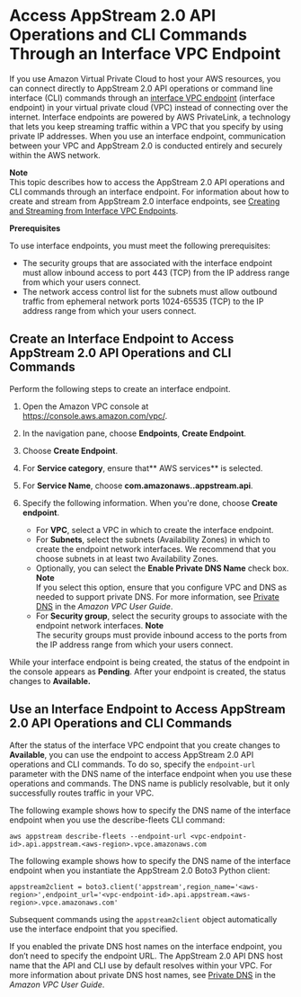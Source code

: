 # Access AppStream 2\.0 API Operations and CLI Commands Through an Interface VPC Endpoint<a name="access-api-cli-through-interface-vpc-endpoint"></a>

If you use Amazon Virtual Private Cloud to host your AWS resources, you can connect directly to AppStream 2\.0 API operations or command line interface \(CLI\) commands through an [interface VPC endpoint](https://docs.aws.amazon.com/vpc/latest/userguide/vpce-interface.html) \(interface endpoint\) in your virtual private cloud \(VPC\) instead of connecting over the internet\. Interface endpoints are powered by AWS PrivateLink, a technology that lets you keep streaming traffic within a VPC that you specify by using private IP addresses\. When you use an interface endpoint, communication between your VPC and AppStream 2\.0 is conducted entirely and securely within the AWS network\.

**Note**  
This topic describes how to access the AppStream 2\.0 API operations and CLI commands through an interface endpoint\. For information about how to create and stream from AppStream 2\.0 interface endpoints, see [Creating and Streaming from Interface VPC Endpoints](creating-streaming-from-interface-vpc-endpoints.md)\.

**Prerequisites**

To use interface endpoints, you must meet the following prerequisites:
+ The security groups that are associated with the interface endpoint must allow inbound access to port 443 \(TCP\) from the IP address range from which your users connect\.
+ The network access control list for the subnets must allow outbound traffic from ephemeral network ports 1024\-65535 \(TCP\) to the IP address range from which your users connect\.

## Create an Interface Endpoint to Access AppStream 2\.0 API Operations and CLI Commands<a name="access-api-cli-through-interface-vpc-endpoint-create-interface-endpoint"></a>

Perform the following steps to create an interface endpoint\.

1. Open the Amazon VPC console at [https://console\.aws\.amazon\.com/vpc/](https://console.aws.amazon.com/vpc/)\.

1. In the navigation pane, choose **Endpoints**, **Create Endpoint**\.

1. Choose **Create Endpoint**\.

1. For **Service category**, ensure that** AWS services** is selected\. 

1. For **Service Name**, choose **com\.amazonaws\.***<AWS Region>***\.appstream\.api**\.

1. Specify the following information\. When you're done, choose **Create endpoint**\. 
   + For **VPC**, select a VPC in which to create the interface endpoint\. 
   + For **Subnets**, select the subnets \(Availability Zones\) in which to create the endpoint network interfaces\. We recommend that you choose subnets in at least two Availability Zones\.
   + Optionally, you can select the **Enable Private DNS Name** check box\.
**Note**  
If you select this option, ensure that you configure VPC and DNS as needed to support private DNS\. For more information, see [Private DNS](https://docs.aws.amazon.com/vpc/latest/userguide/vpce-interface.html#vpce-private-dns) in the *Amazon VPC User Guide*\.
   + For **Security group**, select the security groups to associate with the endpoint network interfaces\. 
**Note**  
The security groups must provide inbound access to the ports from the IP address range from which your users connect\.

While your interface endpoint is being created, the status of the endpoint in the console appears as **Pending**\. After your endpoint is created, the status changes to **Available\.**

## Use an Interface Endpoint to Access AppStream 2\.0 API Operations and CLI Commands<a name="how-to-access-api-cli-through-interface-interface-endpoint"></a>

After the status of the interface VPC endpoint that you create changes to **Available**, you can use the endpoint to access AppStream 2\.0 API operations and CLI commands\. To do so, specify the `endpoint-url` parameter with the DNS name of the interface endpoint when you use these operations and commands\. The DNS name is publicly resolvable, but it only successfully routes traffic in your VPC\. 

The following example shows how to specify the DNS name of the interface endpoint when you use the describe\-fleets CLI command:

```
aws appstream describe-fleets --endpoint-url <vpc-endpoint-id>.api.appstream.<aws-region>.vpce.amazonaws.com
```

The following example shows how to specify the DNS name of the interface endpoint when you instantiate the AppStream 2\.0 Boto3 Python client:

```
appstream2client = boto3.client('appstream',region_name='<aws-region>',endpoint_url='<vpc-endpoint-id>.api.appstream.<aws-region>.vpce.amazonaws.com'
```

Subsequent commands using the `appstream2client` object automatically use the interface endpoint that you specified\.

If you enabled the private DNS host names on the interface endpoint, you don’t need to specify the endpoint URL\. The AppStream 2\.0 API DNS host name that the API and CLI use by default resolves within your VPC\. For more information about private DNS host names, see [Private DNS](https://docs.aws.amazon.com/vpc/latest/userguide/vpce-interface.html#vpce-private-dns) in the *Amazon VPC User Guide*\.
